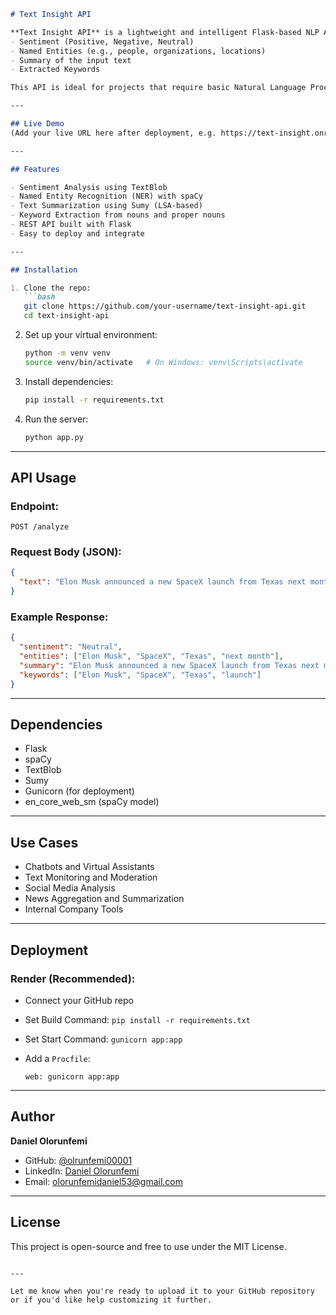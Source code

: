````markdown
# Text Insight API

**Text Insight API** is a lightweight and intelligent Flask-based NLP API that analyzes raw text input and returns:
- Sentiment (Positive, Negative, Neutral)
- Named Entities (e.g., people, organizations, locations)
- Summary of the input text
- Extracted Keywords

This API is ideal for projects that require basic Natural Language Processing capabilities via RESTful endpoints.

---

## Live Demo
(Add your live URL here after deployment, e.g. https://text-insight.onrender.com/analyze)

---

## Features

- Sentiment Analysis using TextBlob  
- Named Entity Recognition (NER) with spaCy  
- Text Summarization using Sumy (LSA-based)  
- Keyword Extraction from nouns and proper nouns  
- REST API built with Flask  
- Easy to deploy and integrate

---

## Installation

1. Clone the repo:
   ```bash
   git clone https://github.com/your-username/text-insight-api.git
   cd text-insight-api
````

2. Set up your virtual environment:

   ```bash
   python -m venv venv
   source venv/bin/activate   # On Windows: venv\Scripts\activate
   ```

3. Install dependencies:

   ```bash
   pip install -r requirements.txt
   ```

4. Run the server:

   ```bash
   python app.py
   ```

---

## API Usage

### Endpoint:

```
POST /analyze
```

### Request Body (JSON):

```json
{
  "text": "Elon Musk announced a new SpaceX launch from Texas next month."
}
```

### Example Response:

```json
{
  "sentiment": "Neutral",
  "entities": ["Elon Musk", "SpaceX", "Texas", "next month"],
  "summary": "Elon Musk announced a new SpaceX launch from Texas next month.",
  "keywords": ["Elon Musk", "SpaceX", "Texas", "launch"]
}
```

---

## Dependencies

* Flask
* spaCy
* TextBlob
* Sumy
* Gunicorn (for deployment)
* en\_core\_web\_sm (spaCy model)

---

## Use Cases

* Chatbots and Virtual Assistants
* Text Monitoring and Moderation
* Social Media Analysis
* News Aggregation and Summarization
* Internal Company Tools

---

## Deployment

### Render (Recommended):

* Connect your GitHub repo
* Set Build Command: `pip install -r requirements.txt`
* Set Start Command: `gunicorn app:app`
* Add a `Procfile`:

  ```
  web: gunicorn app:app
  ```

---

## Author

**Daniel Olorunfemi**

* GitHub: [@olrunfemi00001](https://github.com/olrunfemi00001)
* LinkedIn: [Daniel Olorunfemi](https://www.linkedin.com/in/daniel-olorunfemi-500700295/)
* Email: [olorunfemidaniel53@gmail.com](mailto:olorunfemidaniel53@gmail.com)

---

## License

This project is open-source and free to use under the MIT License.

```

---

Let me know when you're ready to upload it to your GitHub repository or if you'd like help customizing it further.
```
